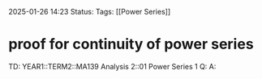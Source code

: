 2025-01-26 14:23
Status: 
Tags: [[Power Series]]
# proof for continuity of power series

TD: YEAR1::TERM2::MA139 Analysis 2::01 Power Series 1
Q: 
A: 